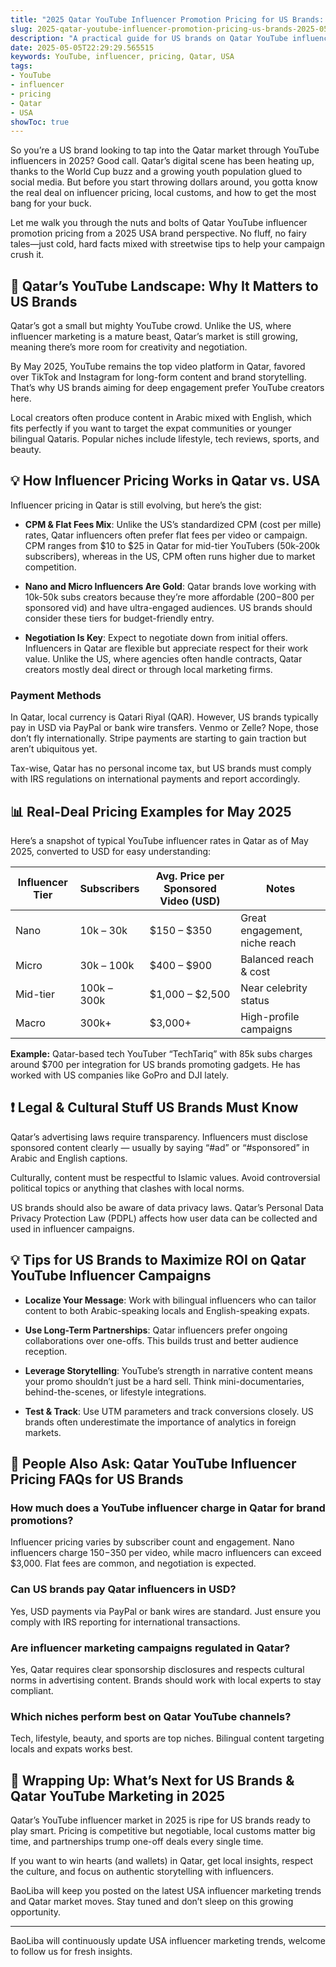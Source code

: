 ```yaml
---
title: "2025 Qatar YouTube Influencer Promotion Pricing for US Brands: What You Need to Know"
slug: 2025-qatar-youtube-influencer-promotion-pricing-us-brands-2025-05-05
description: "A practical guide for US brands on Qatar YouTube influencer promotion pricing in 2025. Understand market nuances, payment methods, and real-world examples to optimize your influencer partnerships."
date: 2025-05-05T22:29:29.565515
keywords: YouTube, influencer, pricing, Qatar, USA
tags:
- YouTube
- influencer
- pricing
- Qatar
- USA
showToc: true
---
```


So you’re a US brand looking to tap into the Qatar market through YouTube influencers in 2025? Good call. Qatar’s digital scene has been heating up, thanks to the World Cup buzz and a growing youth population glued to social media. But before you start throwing dollars around, you gotta know the real deal on influencer pricing, local customs, and how to get the most bang for your buck.

Let me walk you through the nuts and bolts of Qatar YouTube influencer promotion pricing from a 2025 USA brand perspective. No fluff, no fairy tales—just cold, hard facts mixed with streetwise tips to help your campaign crush it.

## 📢 Qatar’s YouTube Landscape: Why It Matters to US Brands

Qatar’s got a small but mighty YouTube crowd. Unlike the US, where influencer marketing is a mature beast, Qatar’s market is still growing, meaning there’s more room for creativity and negotiation.

By May 2025, YouTube remains the top video platform in Qatar, favored over TikTok and Instagram for long-form content and brand storytelling. That’s why US brands aiming for deep engagement prefer YouTube creators here.

Local creators often produce content in Arabic mixed with English, which fits perfectly if you want to target the expat communities or younger bilingual Qataris. Popular niches include lifestyle, tech reviews, sports, and beauty.

## 💡 How Influencer Pricing Works in Qatar vs. USA

Influencer pricing in Qatar is still evolving, but here’s the gist:

- **CPM & Flat Fees Mix**: Unlike the US’s standardized CPM (cost per mille) rates, Qatar influencers often prefer flat fees per video or campaign. CPM ranges from $10 to $25 in Qatar for mid-tier YouTubers (50k-200k subscribers), whereas in the US, CPM often runs higher due to market competition.

- **Nano and Micro Influencers Are Gold**: Qatar brands love working with 10k-50k subs creators because they’re more affordable ($200-$800 per sponsored vid) and have ultra-engaged audiences. US brands should consider these tiers for budget-friendly entry.

- **Negotiation Is Key**: Expect to negotiate down from initial offers. Influencers in Qatar are flexible but appreciate respect for their work value. Unlike the US, where agencies often handle contracts, Qatar creators mostly deal direct or through local marketing firms.

### Payment Methods

In Qatar, local currency is Qatari Riyal (QAR). However, US brands typically pay in USD via PayPal or bank wire transfers. Venmo or Zelle? Nope, those don’t fly internationally. Stripe payments are starting to gain traction but aren’t ubiquitous yet.

Tax-wise, Qatar has no personal income tax, but US brands must comply with IRS regulations on international payments and report accordingly.

## 📊 Real-Deal Pricing Examples for May 2025

Here’s a snapshot of typical YouTube influencer rates in Qatar as of May 2025, converted to USD for easy understanding:

| Influencer Tier     | Subscribers       | Avg. Price per Sponsored Video (USD) | Notes                           |
|---------------------|-------------------|-------------------------------------|--------------------------------|
| Nano                | 10k – 30k         | $150 – $350                         | Great engagement, niche reach  |
| Micro               | 30k – 100k        | $400 – $900                         | Balanced reach & cost          |
| Mid-tier            | 100k – 300k       | $1,000 – $2,500                     | Near celebrity status          |
| Macro               | 300k+             | $3,000+                             | High-profile campaigns         |

**Example:** Qatar-based tech YouTuber “TechTariq” with 85k subs charges around $700 per integration for US brands promoting gadgets. He has worked with US companies like GoPro and DJI lately.

## ❗ Legal & Cultural Stuff US Brands Must Know

Qatar’s advertising laws require transparency. Influencers must disclose sponsored content clearly — usually by saying “#ad” or “#sponsored” in Arabic and English captions.

Culturally, content must be respectful to Islamic values. Avoid controversial political topics or anything that clashes with local norms.

US brands should also be aware of data privacy laws. Qatar’s Personal Data Privacy Protection Law (PDPL) affects how user data can be collected and used in influencer campaigns.

## 💡 Tips for US Brands to Maximize ROI on Qatar YouTube Influencer Campaigns

- **Localize Your Message**: Work with bilingual influencers who can tailor content to both Arabic-speaking locals and English-speaking expats.

- **Use Long-Term Partnerships**: Qatar influencers prefer ongoing collaborations over one-offs. This builds trust and better audience reception.

- **Leverage Storytelling**: YouTube’s strength in narrative content means your promo shouldn’t just be a hard sell. Think mini-documentaries, behind-the-scenes, or lifestyle integrations.

- **Test & Track**: Use UTM parameters and track conversions closely. US brands often underestimate the importance of analytics in foreign markets.

## 📢 People Also Ask: Qatar YouTube Influencer Pricing FAQs for US Brands

### How much does a YouTube influencer charge in Qatar for brand promotions?

Influencer pricing varies by subscriber count and engagement. Nano influencers charge $150-$350 per video, while macro influencers can exceed $3,000. Flat fees are common, and negotiation is expected.

### Can US brands pay Qatar influencers in USD?

Yes, USD payments via PayPal or bank wires are standard. Just ensure you comply with IRS reporting for international transactions.

### Are influencer marketing campaigns regulated in Qatar?

Yes, Qatar requires clear sponsorship disclosures and respects cultural norms in advertising content. Brands should work with local experts to stay compliant.

### Which niches perform best on Qatar YouTube channels?

Tech, lifestyle, beauty, and sports are top niches. Bilingual content targeting locals and expats works best.

## 📢 Wrapping Up: What’s Next for US Brands & Qatar YouTube Marketing in 2025

Qatar’s YouTube influencer market in 2025 is ripe for US brands ready to play smart. Pricing is competitive but negotiable, local customs matter big time, and partnerships trump one-off deals every single time.

If you want to win hearts (and wallets) in Qatar, get local insights, respect the culture, and focus on authentic storytelling with influencers.

BaoLiba will keep you posted on the latest USA influencer marketing trends and Qatar market moves. Stay tuned and don’t sleep on this growing opportunity.

---

BaoLiba will continuously update USA influencer marketing trends, welcome to follow us for fresh insights.
